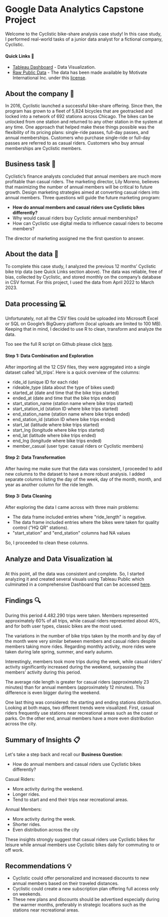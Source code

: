 # Google Data Analytics Capstone Project
Welcome to the Cyclistic bike-share analysis case study! In this case study, I performed real-world tasks of a junior data analyst for a fictional company, Cyclistic.

#### Quick Links :link:
* [Tableau Dashboard](https://public.tableau.com/shared/XZS6Z7PZF?:display_count=n&:origin=viz_share_link) - Data Visualization.
* [Raw Public Data](https://divvy-tripdata.s3.amazonaws.com/index.html) - The data has been made available by Motivate International Inc. under this [license](https://ride.divvybikes.com/data-license-agreement).

## About the company :bicyclist:
In 2016, Cyclistic launched a successful bike-share offering. Since then, the program has grown to a fleet of 5,824 bicycles that are geotracked and locked into a network of 692 stations across Chicago. The bikes can be unlocked from one station and returned to any other station in the system at any time.
One approach that helped make these things possible was the flexibility of its pricing plans: single-ride passes, full-day passes, and annual memberships. Customers who purchase single-ride or full-day passes are referred to as casual riders. Customers who buy annual memberships are Cyclistic members.

## Business task :dart:
Cyclistic’s finance analysts concluded that annual members are much more profitable than casual riders. The marketing director, Lily Moreno, believes that maximizing the number of annual members will be critical to future growth. Design marketing strategies aimed at converting casual riders into annual members. Three questions will guide the future marketing program:

*	**How do annual members and casual riders use Cyclistic bikes differently?**
*	Why would casual riders buy Cyclistic annual memberships?
*	How can Cyclistic use digital media to influence casual riders to become members?

The director of marketing assigned me the first question to answer.

## About the data :open_file_folder:
To complete this case study, I analyzed the previous 12 months’ Cyclistic bike trip data (see Quick Links section above). The data was reliable, free of bias, collected by Cyclistic, and stored monthly on the company’s database in CSV format. For this project, I used the data from April 2022 to March 2023.

## Data processing :computer:
Unfortunately, not all the CSV files could be uploaded into Microsoft Excel or SQL on Google’s BigQuery platform (local uploads are limited to 100 MB). Keeping that in mind, I decided to use R to clean, transform and analyze the data.

Too see the full R script on Github please click [here](https://github.com/rafaelrbrmachado/GoogleCapstoneProject/blob/main/R%20Script%20Analysis).

#### Step 1: Data Combination and Exploration
After importing all the 12 CSV files, they were aggregated into a single dataset called ‘all_trips’. Here is a quick overview of the columns:

* ride_id (unique ID for each ride)
* rideable_type (data about the type of bikes used)
* started_at (date and time that the bike trips started)
* ended_at (date and time that the bike trips ended)
* start_station_name (station name where bike trips started)
* start_station_id (station ID where bike trips started)
* end_station_name (station name where bike trips ended)
* end_station_id (station ID where bike trips ended)
* start_lat (latitude where bike trips started)
* start_lng (longitude where bike trips started)
* end_lat (latitude where bike trips ended)
* end_lng (longitude where bike trips ended)
* member_casual (user type: casual riders or Cyclistic members)

#### Step 2: Data Transformation
After having me make sure that the data was consistent, I proceeded to add new columns to the dataset to have a more robust analysis. I added separate columns listing the day of the week, day of the month, month, and year as another column for the ride length.

#### Step 3: Data Cleaning
After exploring the data I came across with three main problems:
* The data frame included entries where "ride_length" is negative.
* The data frame included entries where the bikes were taken for quality control ("HQ QR" stations).
* "start_station" and "end_station" columns had NA values

So, I proceeded to clean these columns.

## Analyze and Data Visualization :bar_chart:
At this point, all the data was consistent and complete. So, I started analyzing it and created several visuals using Tableau Public which culminated in a comprehensive Dashboard that can be accessed [here](https://public.tableau.com/shared/XZS6Z7PZF?:display_count=n&:origin=viz_share_link).

## Findings :mag:
During this period 4.482.290 trips were taken. Members represented approximately 60% of all trips, while casual riders represented about 40%, and for both user types, classic bikes are the most used.

The variations in the number of bike trips taken by the month and by day of the month were very similar between members and casual riders despite members taking more rides. Regarding monthly activity, more rides were taken during late spring, summer, and early autumn.

Interestingly, members took more trips during the week, while casual riders’ activity significantly increased during the weekend, surpassing the members’ activity during this period.

The average ride length is greater for casual riders (approximately 23 minutes) than for annual members (approximately 12 minutes). This difference is even bigger during the weekend.

One last thing was considered: the starting and ending stations distribution. Looking at both maps, two different trends were visualized. First, casual riders frequently use stations near recreational areas such as the coast or parks. On the other end, annual members have a more even distribution across the city.

## Summary of Insights :clipboard:
Let's take a step back and recall our **Business Question**:
*	How do annual members and casual riders use Cyclistic bikes differently?

Casual Riders:
* More activity during the weekend.
* Longer rides.
* Tend to start and end their trips near recreational areas.

Annual Members:
* More activity during the week.
* Shorter rides.
* Even distribution across the city

These insights strongly suggest that casual riders use Cyclistic bikes for leisure while annual members use Cyclistic bikes daily for commuting to or off work.

## Recommendations :bulb:
* Cyclistic could offer personalized and increased discounts to new annual members based on their traveled distances.
* Cyclistic could create a new subscription plan offering full access only on weekends.
* These new plans and discounts should be advertised especially during the warmer months, preferably in strategic locations such as the stations near recreational areas.
